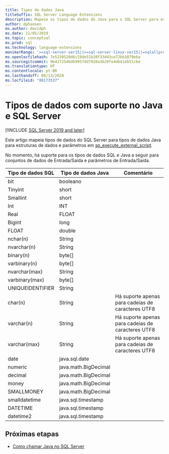 ```yaml
---
title: Tipos de dados Java
titleSuffix: SQL Server Language Extensions
description: Mapeie os tipos de dados do Java para o SQL Server para estruturas de dados de entrada e saída e para parâmetros de entrada no sp_execute_external_script.
author: dphansen
ms.author: davidph
ms.date: 11/05/2019
ms.topic: conceptual
ms.prod: sql
ms.technology: language-extensions
monikerRange: '>=sql-server-ver15||>=sql-server-linux-ver15||=sqlallproducts-allversions'
ms.openlocfilehash: 7e5239520d6c19de51b20f33d43ce72bb1079eba
ms.sourcegitcommit: 9b41725d6db9957dd7928a3620fe4db41eb51c6e
ms.translationtype: HT
ms.contentlocale: pt-BR
ms.lasthandoff: 08/13/2020
ms.locfileid: "88173537"
---
```

# <a name="java-and-sql-server-supported-data-types"></a>Tipos de dados com suporte no Java e SQL Server
[!INCLUDE [SQL Server 2019 and later](../../includes/applies-to-version/sqlserver2019.md)]

Este artigo mapeia tipos de dados do SQL Server para tipos de dados Java para estruturas de dados e parâmetros em [sp_execute_external_script](https://docs.microsoft.com/sql/relational-databases/system-stored-procedures/sp-execute-external-script-transact-sql).

No momento, há suporte para os tipos de dados SQL e Java a seguir para conjuntos de dados de Entrada/Saída e parâmetros de Entrada/Saída.

| Tipo de dados SQL        | Tipo de dados Java | Comentário |
| ------------- |-------------|-|
| bit      | booleano | |
| Tinyint      | short      | |
| Smallint | short      | |
| Int | INT      | |
| Real | FLOAT      | |
| Bigint | long      | |
| FLOAT | double      | |
| nchar(n) | String      | |
| nvarchar(n) | String      | |
| binary(n) | byte[]      | |
| varbinary(n) | byte[]      | |
| nvarchar(max) | String      | |
| varbinary(max) | byte[]      | |
| UNIQUEIDENTIFIER | String | |
| char(n) | String | Há suporte apenas para cadeias de caracteres UTF8 |
| varchar(n) | String | Há suporte apenas para cadeias de caracteres UTF8 |
| varchar(max) | String | Há suporte apenas para cadeias de caracteres UTF8 |
| date | java.sql.date  | |
| numeric | java.math.BigDecimal  | |
| decimal | java.math.BigDecimal  | |
| money | java.math.BigDecimal  | |
| SMALLMONEY | java.math.BigDecimal  | |
| smalldatetime | java.sql.timestamp  | |
| DATETIME | java.sql.timestamp  | |
| datetime2 | java.sql.timestamp  | |


## <a name="next-steps"></a>Próximas etapas

+ [Como chamar Java no SQL Server](../how-to/call-java-from-sql.md)
